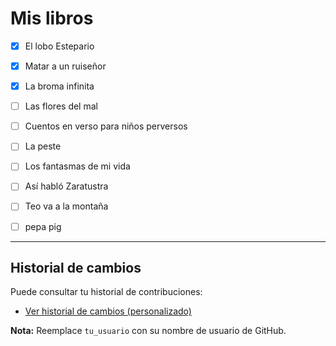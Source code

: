 # Mis libros 

- [x] El lobo Estepario
- [x] Matar a un ruiseñor
- [x] La broma infinita
- [ ] Las flores del mal
- [ ] Cuentos en verso para niños perversos
- [ ] La peste
- [ ] Los fantasmas de mi vida
- [ ] Así habló Zaratustra
- [ ] Teo va a la montaña
- [ ] pepa pig 


---

## Historial de cambios
Puede consultar tu historial de contribuciones:
- [Ver historial de cambios (personalizado)](https://github.com/SantanaOlmo/ProyectoFinalEntornos/commits/main/Usuarios/mi_carpeta/mis_libros.md?author=tu_usuario)

**Nota:** Reemplace `tu_usuario` con su nombre de usuario de GitHub.